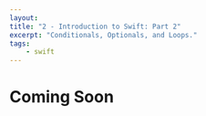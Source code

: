 ```yaml
---
layout: 
title: "2 - Introduction to Swift: Part 2"
excerpt: "Conditionals, Optionals, and Loops."
tags:
    - swift
---
```


# Coming Soon